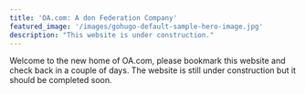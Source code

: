 ```yaml
---
title: 'OA.com: A don Federation Company'
featured_image: '/images/gohugo-default-sample-hero-image.jpg'
description: "This website is under construction."
---
```


Welcome to the new home of OA.com, please bookmark this website and check back in a couple of days. The website is still under construction but it should be completed soon.
